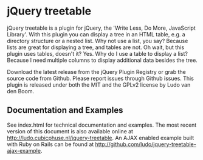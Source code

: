 # jQuery treetable

jQuery treetable is a plugin for jQuery, the 'Write Less, Do More, JavaScript
Library'. With this plugin you can display a tree in an HTML table, e.g. a
directory structure or a nested list. Why not use a list, you say? Because lists
are great for displaying a tree, and tables are not. Oh wait, but this plugin
uses tables, doesn't it? Yes. Why do I use a table to display a list? Because I
need multiple columns to display additional data besides the tree.

Download the latest release from the jQuery Plugin Registry or grab the source
code from Github. Please report issues through Github issues. This plugin is
released under both the MIT and the GPLv2 license by Ludo van den Boom.

## Documentation and Examples

See index.html for technical documentation and examples. The most recent version
of this document is also available online at
http://ludo.cubicphuse.nl/jquery-treetable. An AJAX enabled example built with
Ruby on Rails can be found at
http://github.com/ludo/jquery-treetable-ajax-example.
